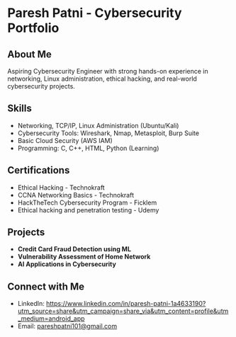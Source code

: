 # Paresh Patni - Cybersecurity Portfolio

## About Me
Aspiring Cybersecurity Engineer with strong hands-on experience in networking, Linux administration, ethical hacking, and real-world cybersecurity projects.

## Skills
- Networking, TCP/IP, Linux Administration (Ubuntu/Kali)
- Cybersecurity Tools: Wireshark, Nmap, Metasploit, Burp Suite
- Basic Cloud Security (AWS IAM)
- Programming: C, C++, HTML, Python (Learning)

## Certifications
- Ethical Hacking - Technokraft
- CCNA Networking Basics - Technokraft
- HackTheTech Cybersecurity Program - Ficklem
- Ethical hacking and penetration testing - Udemy

## Projects
- **Credit Card Fraud Detection using ML**
- **Vulnerability Assessment of Home Network**
- **AI Applications in Cybersecurity**

## Connect with Me
- LinkedIn: https://www.linkedin.com/in/paresh-patni-1a4633190?utm_source=share&utm_campaign=share_via&utm_content=profile&utm_medium=android_app
- Email: pareshpatni101@gmail.com
